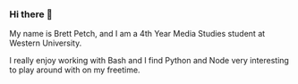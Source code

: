 ### Hi there 👋

My name is Brett Petch, and I am a 4th Year Media Studies student at Western University.

I really enjoy working with Bash and I find Python and Node very interesting to play around with on my freetime.

<!---
brettpetch/brettpetch is a ✨ special ✨ repository because its `README.md` (this file) appears on your GitHub profile.
You can click the Preview link to take a look at your changes.



- 👋 Hi, I’m @brettpetch
- 👀 I’m interested in developing creative media solutions.
- 🌱 I’m currently learning Python Data Structures and Algorithms.
- 💞️ I’m looking to work on cool stuff.
- 📫 How to reach me: brettpetch@icloud.com
--->
